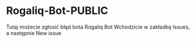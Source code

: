 # Rogaliq-Bot-PUBLIC
Tutaj możecie zgłosić błąd bota Rogaliq Bot
Wchodzicie w zakładkę Issues, a następnie New issue
